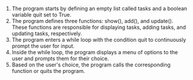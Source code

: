 1) The program starts by defining an empty list called tasks and a boolean variable quit set to True.
2) The program defines three functions: show(), add(), and update(). These functions are responsible for displaying tasks, adding tasks, and updating tasks, respectively.
3) The program enters a while loop with the condition quit to continuously prompt the user for input.
4) Inside the while loop, the program displays a menu of options to the user and prompts them for their choice.
5) Based on the user's choice, the program calls the corresponding function or quits the program.
